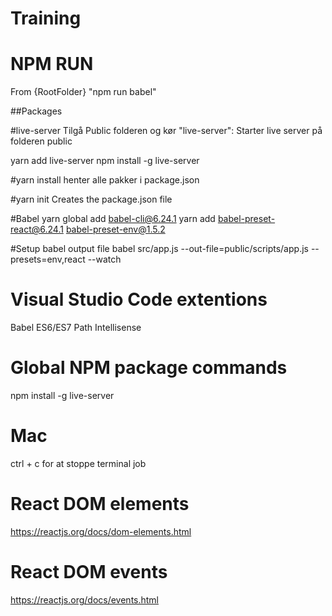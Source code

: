 # Training


# NPM RUN
From {RootFolder} "npm run babel"


##Packages

#live-server
Tilgå Public folderen og kør "live-server": Starter live server på folderen public

yarn add live-server 
npm install -g live-server


#yarn install
henter alle pakker i package.json

#yarn init
Creates the package.json file


#Babel
yarn global add babel-cli@6.24.1
yarn add babel-preset-react@6.24.1 babel-preset-env@1.5.2

#Setup babel output file
babel src/app.js --out-file=public/scripts/app.js --presets=env,react --watch


# Visual Studio Code extentions
Babel ES6/ES7
Path Intellisense


# Global NPM package commands
npm install -g live-server


# Mac
ctrl + c for at stoppe terminal job


# React DOM elements
https://reactjs.org/docs/dom-elements.html


# React DOM events
https://reactjs.org/docs/events.html